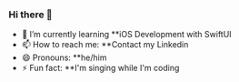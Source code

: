 ### Hi there 👋
- 🌱 I’m currently learning **iOS Development with SwiftUI
- 📫 How to reach me: **Contact my Linkedin
- 😄 Pronouns: **he/him
- ⚡ Fun fact: **I'm singing while I'm coding

